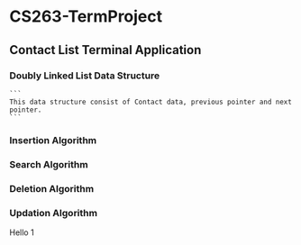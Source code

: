 # CS263-TermProject
## Contact List Terminal Application
### Doubly Linked List Data Structure
    ```
    This data structure consist of Contact data, previous pointer and next pointer.
    ```
### Insertion Algorithm
### Search Algorithm
### Deletion Algorithm
### Updation Algorithm

Hello 1
